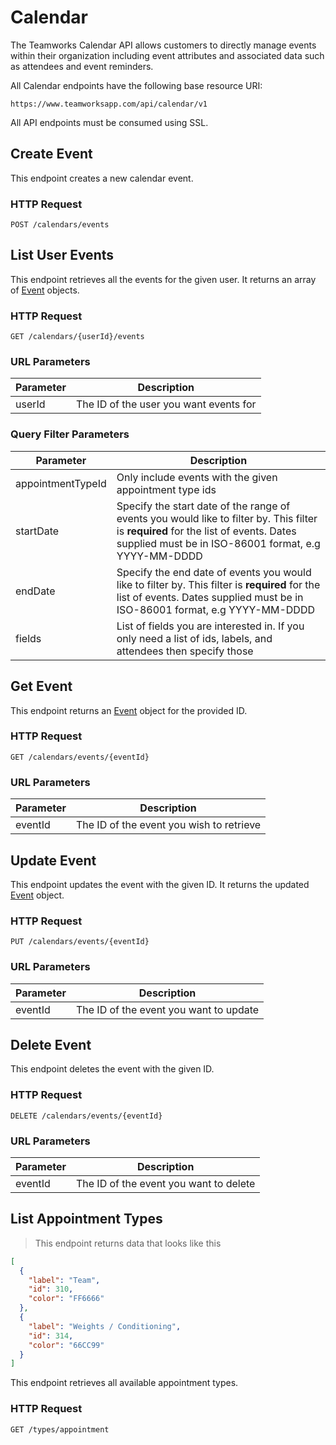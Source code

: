 # Calendar

The Teamworks Calendar API allows customers to directly manage events within their organization including event attributes and associated data such as attendees and event reminders.

All Calendar endpoints have the following base resource URI:

`https://www.teamworksapp.com/api/calendar/v1`

<aside class="notice">
All API endpoints must be consumed using SSL.
</aside>

## Create Event

This endpoint creates a new calendar event.

### HTTP Request

`POST /calendars/events`

## List User Events

This endpoint retrieves all the events for the given user. It returns an array of [Event](#event) objects.

### HTTP Request

`GET /calendars/{userId}/events`

### URL Parameters

Parameter | Description
--------- | -----------
userId | The ID of the user you want events for

### Query Filter Parameters

Parameter | Description
--------- | -----------
appointmentTypeId | Only include events with the given appointment type ids
startDate | Specify the start date of the range of events you would like to filter by.  This filter is <b>required</b> for the list of events.  Dates supplied must be in ISO-86001 format, e.g YYYY-MM-DDDD
endDate | Specify the end date of events you would like to filter by.  This filter is <b>required</b> for the list of events.  Dates supplied must be in ISO-86001 format, e.g YYYY-MM-DDDD
fields | List of fields you are interested in. If you only need a list of ids, labels, and attendees then specify those

## Get Event

This endpoint returns an [Event](#event) object for the provided ID.

### HTTP Request

`GET /calendars/events/{eventId}`

### URL Parameters

Parameter | Description
--------- | -----------
eventId | The ID of the event you wish to retrieve

## Update Event

This endpoint updates the event with the given ID. It returns the updated [Event](#event) object.

### HTTP Request

`PUT /calendars/events/{eventId}`

### URL Parameters

Parameter | Description
--------- | -----------
eventId | The ID of the event you want to update

## Delete Event

This endpoint deletes the event with the given ID.

### HTTP Request

`DELETE /calendars/events/{eventId}`

### URL Parameters

Parameter | Description
--------- | -----------
eventId | The ID of the event you want to delete

## List Appointment Types

> This endpoint returns data that looks like this

```json
[
  {
    "label": "Team",
    "id": 310,
    "color": "FF6666"
  },
  {
    "label": "Weights / Conditioning",
    "id": 314,
    "color": "66CC99"
  }
]
```

This endpoint retrieves all available appointment types.

### HTTP Request

`GET /types/appointment`
